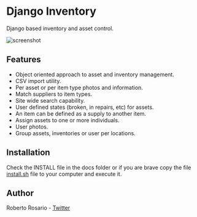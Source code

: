 Django Inventory
=============

Django based inventory and asset control.
 
![screenshot](http://img814.imageshack.us/img814/5088/screenshot1fz.png)


Features
---

* Object oriented approach to asset and inventory management.
* CSV import utility.
* Per asset or per item type photos and information.
* Match suppliers to item types.
* Site wide search capability.
* User defined states (broken, in repairs, etc) for assets.
* An item can be defined as a supply to another item.
* Assign assets to one or more individuals.
* User photos.
* Group assets, inventories or user per locations.


Installation
---

Check the INSTALL file in the docs folder
or if you are brave copy the file [install.sh](https://github.com/rosarior/django-inventory/blob/master/misc/install.sh) file to your computer and execute it.


Author
------

Roberto Rosario - [Twitter](http://twitter.com/#siloraptor)

